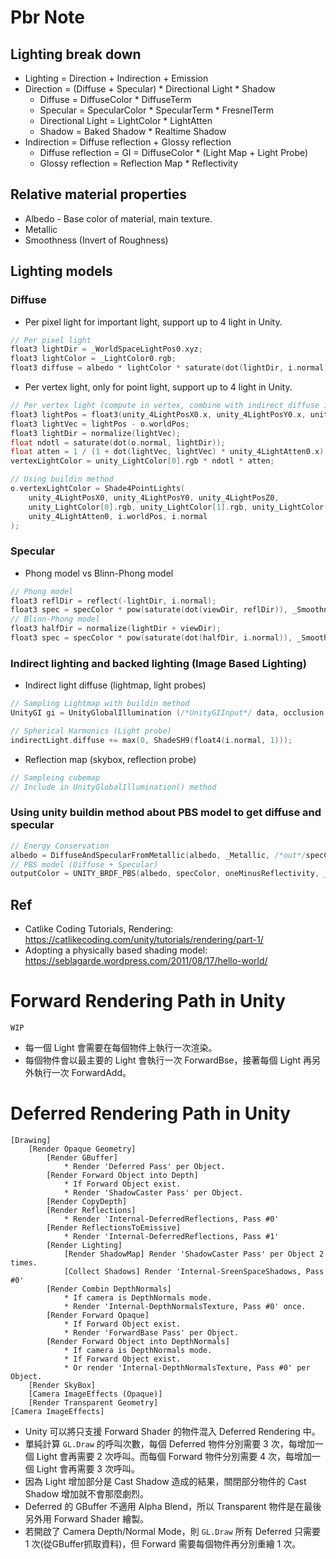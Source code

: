 # Pbr Note
## Lighting break down
* Lighting = Direction + Indirection + Emission
* Direction = (Diffuse + Specular) * Directional Light * Shadow
  * Diffuse = DiffuseColor * DiffuseTerm
  * Specular = SpecularColor * SpecularTerm * FresnelTerm
  * Directional Light = LightColor * LightAtten
  * Shadow = Baked Shadow * Realtime Shadow
* Indirection = Diffuse reflection + Glossy reflection
  * Diffuse reflection = GI = DiffuseColor * (Light Map + Light Probe)
  * Glossy reflection = Reflection Map * Reflectivity

## Relative material properties
* Albedo - Base color of material, main texture.
* Metallic
* Smoothness (Invert of Roughness)

## Lighting models
### Diffuse
* Per pixel light for important light, support up to 4 light in Unity.
```c
// Per pixel light
float3 lightDir = _WorldSpaceLightPos0.xyz;
float3 lightColor = _LightColor0.rgb;
float3 diffuse = albedo * lightColor * saturate(dot(lightDir, i.normal));
```
* Per vertex light, only for point light, support up to 4 light in Unity.
```c
// Per vertex light (compute in vertex, combine with indirect diffuse in fragment)
float3 lightPos = float3(unity_4LightPosX0.x, unity_4LightPosY0.x, unity_4LightPosZ0.x);
float3 lightVec = lightPos - o.worldPos;
float3 lightDir = normalize(lightVec);
float ndotl = saturate(dot(o.normal, lightDir));
float atten = 1 / (1 + dot(lightVec, lightVec) * unity_4LightAtten0.x);
vertexLightColor = unity_LightColor[0].rgb * ndotl * atten;
```
```c
// Using buildin method
o.vertexLightColor = Shade4PointLights(
    unity_4LightPosX0, unity_4LightPosY0, unity_4LightPosZ0,
    unity_LightColor[0].rgb, unity_LightColor[1].rgb, unity_LightColor[2].rgb, unity_LightColor[3].rgb,
    unity_4LightAtten0, i.worldPos, i.normal
);
```


### Specular
* Phong model vs Blinn-Phong model
```c
// Phong model
float3 reflDir = reflect(-lightDir, i.normal);
float3 spec = specColor * pow(saturate(dot(viewDir, reflDir)), _Smoothness * 128);
// Blinn-Phong model
float3 halfDir = normalize(lightDir + viewDir);
float3 spec = specColor * pow(saturate(dot(halfDir, i.normal)), _Smoothness * 128);
```

### Indirect lighting and backed lighting (Image Based Lighting)
* Indirect light diffuse (lightmap, light probes)
```c
// Sampling Lightmap with buildin method
UnityGI gi = UnityGlobalIllumination (/*UnityGIInput*/ data, occlusion, normalWorld);
```
```c
// Spherical Harmonics (Light probe)
indirectLight.diffuse += max(0, ShadeSH9(float4(i.normal, 1)));
```
* Reflection map (skybox, reflection probe)
```c
// Sampleing cubemap
// Include in UnityGlobalIllumination() method
```

### Using unity buildin method about PBS model to get diffuse and specular
```c
// Energy Conservation
albedo = DiffuseAndSpecularFromMetallic(albedo, _Metallic, /*out*/specColor, /*out*/oneMinusReflectivity);
// PBS model (Diffuse + Specular)
outputColor = UNITY_BRDF_PBS(albedo, specColor, oneMinusReflectivity, _Smoothness, i.normal, viewDir, light, indirectLight);
```

## Ref
* Catlike Coding Tutorials, Rendering: https://catlikecoding.com/unity/tutorials/rendering/part-1/
* Adopting a physically based shading model: https://seblagarde.wordpress.com/2011/08/17/hello-world/

# Forward Rendering Path in Unity
```
WIP
```
* 每一個 Light 會需要在每個物件上執行一次渲染。
* 每個物件會以最主要的 Light 會執行一次 ForwardBse，接著每個 Light 再另外執行一次 ForwardAdd。

# Deferred Rendering Path in Unity
```
[Drawing]
    [Render Opaque Geometry]
        [Render GBuffer]
            * Render 'Deferred Pass' per Object.
        [Render Forward Object into Depth]
            * If Forward Object exist.
            * Render 'ShadowCaster Pass' per Object.
        [Render CopyDepth]
        [Render Reflections]
            * Render 'Internal-DeferredReflections, Pass #0'
        [Render ReflectionsToEmissive]
            * Render 'Internal-DeferredReflections, Pass #1'
        [Render Lighting]
            [Render ShadowMap] Render 'ShadowCaster Pass' per Object 2 times.
            [Collect Shadows] Render 'Internal-SreenSpaceShadows, Pass #0'
        [Render Combin DepthNormals]
            * If camera is DepthNormals mode.
            * Render 'Internal-DepthNormalsTexture, Pass #0' once.
        [Render Forward Opaque]
            * If Forward Object exist.
            * Render 'ForwardBase Pass' per Object.
        [Render Forward Object into DepthNormals]
            * If camera is DepthNormals mode.
            * If Forward Object exist.
            * Or render 'Internal-DepthNormalsTexture, Pass #0' per Object.
    [Render SkyBox]
    [Camera ImageEffects (Opaque)]
    [Render Transparent Geometry]
[Camera ImageEffects]
```
* Unity 可以將只支援 Forward Shader 的物件混入 Deferred Rendering 中。
* 單純計算 `GL.Draw` 的呼叫次數，每個 Deferred 物件分別需要 3 次，每增加一個 Light 會再需要 2 次呼叫。而每個 Forward 物件分別需要 4 次，每增加一個 Light 會再需要 3 次呼叫。
* 因為 Light 增加部分是 Cast Shadow 造成的結果，關閉部分物件的 Cast Shadow 增加就不會那麼劇烈。
* Deferred 的 GBuffer 不適用 Alpha Blend，所以 Transparent 物件是在最後另外用 Forward Shader 繪製。
* 若開啟了 Camera Depth/Normal Mode，則 `GL.Draw` 所有 Deferred 只需要 1 次(從GBuffer抓取資料)，但 Forward 需要每個物件再分別重繪 1 次。